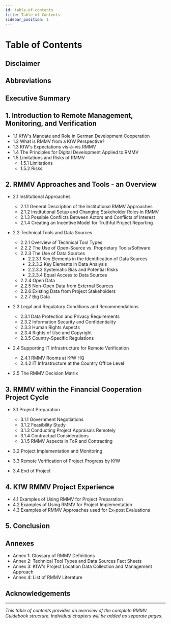 ```yaml
---
id: table-of-contents
title: Table of Contents
sidebar_position: 1
---
```


# Table of Contents

## Disclaimer

## Abbreviations

## Executive Summary

## 1. Introduction to Remote Management, Monitoring, and Verification

- 1.1 KfW's Mandate and Role in German Development Cooperation
- 1.2 What is RMMV from a KfW Perspective?
- 1.3 KfW's Expectations vis-à-vis RMMV
- 1.4 The Principles for Digital Development Applied to RMMV
- 1.5 Limitations and Risks of RMMV
  - 1.5.1 Limitations
  - 1.5.2 Risks

## 2. RMMV Approaches and Tools - an Overview

- 2.1 Institutional Approaches
  - 2.1.1 General Description of the Institutional RMMV Approaches
  - 2.1.2 Institutional Setup and Changing Stakeholder Roles in RMMV
  - 2.1.3 Possible Conflicts Between Actors and Conflicts of Interest
  - 2.1.4 Creating an Incentive Model for Truthful Project Reporting

- 2.2 Technical Tools and Data Sources
  - 2.2.1 Overview of Technical Tool Types
  - 2.2.2 The Use of Open-Source vs. Proprietary Tools/Software
  - 2.2.3 The Use of Data Sources
    - 2.2.3.1 Key Elements in the Identification of Data Sources
    - 2.2.3.2 Key Elements in Data Analysis
    - 2.2.3.3 Systematic Bias and Potential Risks
    - 2.2.3.4 Equal Access to Data Sources
  - 2.2.4 Open Data
  - 2.2.5 Non-Open Data from External Sources
  - 2.2.6 Existing Data from Project Stakeholders
  - 2.2.7 Big Data

- 2.3 Legal and Regulatory Conditions and Recommendations
  - 2.3.1 Data Protection and Privacy Requirements
  - 2.3.2 Information Security and Confidentiality
  - 2.3.3 Human Rights Aspects
  - 2.3.4 Rights of Use and Copyright
  - 2.3.5 Country-Specific Regulations

- 2.4 Supporting IT infrastructure for Remote Verification
  - 2.4.1 RMMV Rooms at KfW HQ
  - 2.4.2 IT Infrastructure at the Country Office Level

- 2.5 The RMMV Decision Matrix

## 3. RMMV within the Financial Cooperation Project Cycle

- 3.1 Project Preparation
  - 3.1.1 Government Negotiations
  - 3.1.2 Feasibility Study
  - 3.1.3 Conducting Project Appraisals Remotely
  - 3.1.4 Contractual Considerations
  - 3.1.5 RMMV Aspects in ToR and Contracting

- 3.2 Project Implementation and Monitoring
- 3.3 Remote Verification of Project Progress by KfW
- 3.4 End of Project

## 4. KfW RMMV Project Experience

- 4.1 Examples of Using RMMV for Project Preparation
- 4.2 Examples of Using RMMV for Project Implementation
- 4.3 Examples of RMMV Approaches used for Ex-post Evaluations

## 5. Conclusion

## Annexes

- Annex 1: Glossary of RMMV Definitions
- Annex 2: Technical Tool Types and Data Sources Fact Sheets
- Annex 3: KfW's Project Location Data Collection and Management Approach
- Annex 4: List of RMMV Literature

## Acknowledgements

---

*This table of contents provides an overview of the complete RMMV Guidebook structure. Individual chapters will be added as separate pages.*
